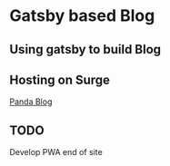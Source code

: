 # Gatsby based Blog

## Using gatsby to build Blog 

## Hosting on Surge
[Panda Blog](acid-mint.surge.sh)

## TODO
Develop PWA end of site
